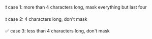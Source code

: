 ❗ case 1: more than 4 characters long, mask everything but last four

❗ case 2: 4 characters long, don't mask

✅ case 3: less than 4 characters long, don't mask